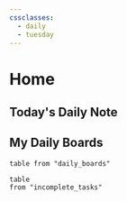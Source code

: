 ```yaml
---
cssclasses:
  - daily
  - tuesday
---
```


# Home  

## Today's Daily Note 


## My Daily Boards 

```dataview 
table from "daily_boards"
```

```dataview
table
from "incomplete_tasks"

```
